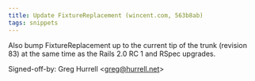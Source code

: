 ```yaml
---
title: Update FixtureReplacement (wincent.com, 563b8ab)
tags: snippets
---
```


Also bump FixtureReplacement up to the current tip of the trunk (revision 83) at the same time as the Rails 2.0 RC 1 and RSpec upgrades.

Signed-off-by: Greg Hurrell &lt;greg@hurrell.net&gt;
